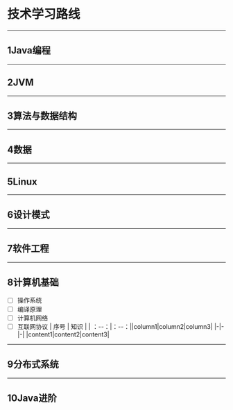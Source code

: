 # 技术学习路线
--- 
## 1Java编程
--- 
## 2JVM
--- 
## 3算法与数据结构
--- 
## 4数据
--- 
## 5Linux
--- 
## 6设计模式
--- 
## 7软件工程
---
## 8计算机基础
- [ ] 操作系统
- [ ] 编译原理
- [ ] 计算机网络
- [ ] 互联网协议
| 序号 | 知识 |
| ：--：|：--：||column1|column2|column3|
|-|-|-|
|content1|content2|content3|

--- 
## 9分布式系统
---
## 10Java进阶
